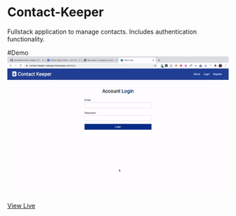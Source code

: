 # Contact-Keeper
Fullstack application to manage contacts. Includes authentication functionality.

#Demo
![Demo](./demo.gif)

[View Live](https://contact-keeper-webapp.herokuapp.com/register)
